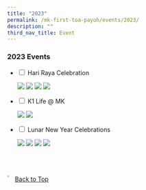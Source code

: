 ```yaml
---
title: "2023"
permalink: /mk-first-toa-payoh/events/2023/
description: ""
third_nav_title: Event
---
```

### 2023 Events

<ul class="jekyllcodex_accordion">
  <li>
    <input id="accordion1" type="checkbox">
    <label for="accordion1">Hari Raya Celebration</label>
    <div>
			<p><img src="/images/MK@First%20Toa%20Payoh/Events/2023/Hari%20Raya/slide1.JPG">
<img src="/images/MK@First%20Toa%20Payoh/Events/2023/Hari%20Raya/slide2.JPG">
<img src="/images/MK@First%20Toa%20Payoh/Events/2023/Hari%20Raya/slide3.JPG">
<img src="/images/MK@First%20Toa%20Payoh/Events/2023/Hari%20Raya/slide4.JPG"></p>
    </div>
	</li>  
  <li>
    <input id="accordion2" type="checkbox">
    <label for="accordion2">K1 Life @ MK </label>
    <div>
		<p>	<img src="/images/MK%40First%20Toa%20Payoh/Events/2023/K1%20Life%20at%20MK/slide1.JPG">
<img src="/images/MK%40First%20Toa%20Payoh/Events/2023/K1%20Life%20at%20MK/slide2.JPG">
</p>

</div>
  </li>
  <li>
    <input id="accordion3" type="checkbox">
    <label for="accordion3">Lunar New Year Celebrations</label>
    <div>
      <p>
        <img src="/images/MK%40First%20Toa%20Payoh/Events/2023/CNY/website%20sharing_%202023%20cny%20_page_1.jpg">
<img src="/images/MK%40First%20Toa%20Payoh/Events/2023/CNY/website%20sharing_%202023%20cny%20_page_2.jpg">
<img src="/images/MK%40First%20Toa%20Payoh/Events/2023/CNY/website%20sharing_%202023%20cny%20_page_3.jpg">
<img src="/images/MK%40First%20Toa%20Payoh/Events/2023/CNY/website%20sharing_%202023%20cny%20_page_4.jpg"></p>
    </div>
  </li>
</ul>




<br>
<br>
<br>

<a href="/mk-at-first-toa-payoh/event/2023#lo_main">
	 <img src="/images/arrow-up.png" style="width:3%" align="left"> Back to Top
</a>